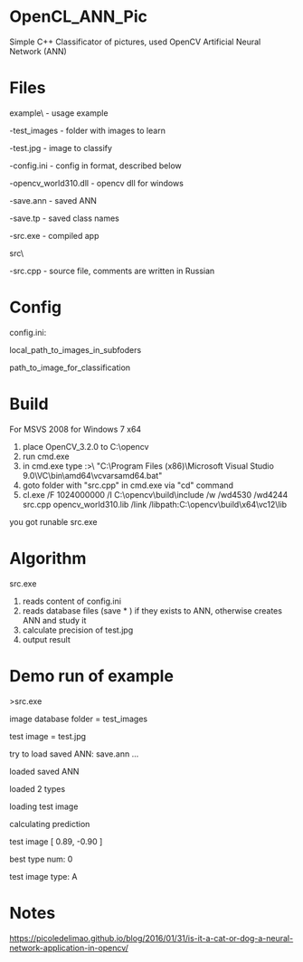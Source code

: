 # OpenCL_ANN_Pic
Simple C++ Classificator of pictures, used OpenCV Artificial Neural Network (ANN)

# Files
example\    - usage example 

-test_images - folder with images to learn

-test.jpg - image to classify

-config.ini - config in format, described below

-opencv_world310.dll - opencv dll for windows

-save.ann - saved ANN

-save.tp - saved class names

-src.exe - compiled app

src\ 

-src.cpp - source file, comments are written in Russian

# Config
config.ini:

local_path_to_images_in_subfoders

path_to_image_for_classification

# Build 
For MSVS 2008 for Windows 7 x64
1. place OpenCV_3.2.0 to C:\opencv
2. run cmd.exe
3. in cmd.exe type :>\  "C:\Program Files (x86)\Microsoft Visual Studio 9.0\VC\bin\amd64\vcvarsamd64.bat"
4. goto folder with "src.cpp" in cmd.exe via "cd" command
5. cl.exe /F 1024000000 /I C:\opencv\build\include /w /wd4530  /wd4244 src.cpp   opencv_world310.lib  /link /libpath:C:\opencv\build\x64\vc12\lib

you got runable src.exe

# Algorithm
src.exe 
1. reads content of config.ini
2. reads database files (save * ) if they exists to ANN, otherwise creates ANN and study it
3. calculate precision of test.jpg
4. output result

# Demo run of example
\>src.exe

image database folder = test_images

test image = test.jpg

try to load saved ANN: save.ann ...

loaded saved ANN

loaded 2 types

loading test image

calculating prediction

test image  [ 0.89, -0.90 ]

best type num: 0

test image type: A


# Notes

https://picoledelimao.github.io/blog/2016/01/31/is-it-a-cat-or-dog-a-neural-network-application-in-opencv/

